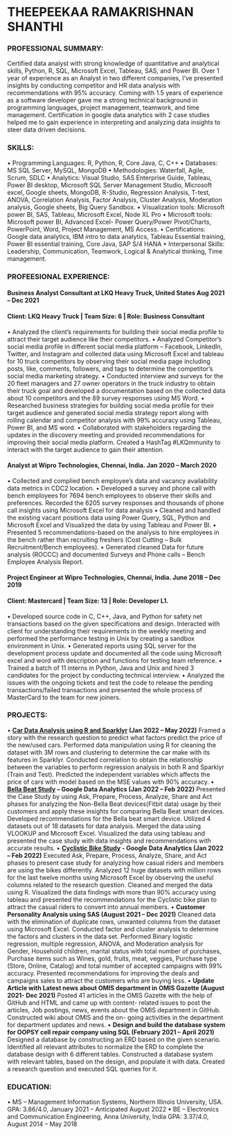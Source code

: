 #                                                     THEEPEEKAA RAMAKRISHNAN SHANTHI
### PROFESSIONAL SUMMARY: 
Certified data analyst with strong knowledge of quantitative and analytical skills, Python, R, SQL, Microsoft Excel, Tableau, SAS, and Power BI. Over 1 year of experience as an Analyst in two different companies, I’ve presented insights by conducting competitor and HR data analysis with recommendations with 95% accuracy. Coming with 1.5 years of experience as a software developer gave me a strong technical background in programming languages, project management, teamwork, and time management. Certification in google data analytics with 2 case studies helped me to gain experience in interpreting and analyzing data insights to steer data driven decisions.

### SKILLS:
•	Programming Languages: R, Python, R, Core Java, C, C++ 
•	Databases: MS SQL Server, MySQL, MongoDB
•	Methodologies: Waterfall, Agile, Scrum, SDLC
•	Analytics: Visual Studio, SAS Enterprise Guide, Tableau, Power BI desktop, Microsoft SQL Server Management Studio, Microsoft excel, Google sheets, MongoDB, R-Studio, Regression Analysis, T-test, ANOVA, Correlation Analysis, Factor Analysis, Cluster Analysis, Moderation analysis, Google sheets, Big Query Sandbox.
•	Visualization tools: Microsoft power BI, SAS, Tableau, Microsoft Excel, Node XL Pro
•	Microsoft tools: Microsoft power BI, Advanced Excel- Power Query/Power Pivot/Charts, PowerPoint, Word, Project Management, MS Access.
•	Certifications: Google data analytics, IBM intro to data analytics, Tableau Essential training, Power BI essential training, Core Java, SAP S/4 HANA
•	Interpersonal Skills: Leadership, Communication, Teamwork, Logical & Analytical thinking, Time management.

### PROFEESIONAL EXPERIENCE: 
#### Business Analyst Consultant at LKQ Heavy Truck, United States                                                       Aug 2021 – Dec 2021            
#### Client: LKQ Heavy Truck | Team Size: 6 | Role: Business Consultant

•	Analyzed the client’s requirements for building their social media profile to attract their target audience like their competitors.
•	Analyzed Competitor’s social media profile in different social media platform – Facebook, LinkedIn, Twitter, and Instagram and collected data using Microsoft Excel and tableau for 10 truck competitors by observing their social media page including posts, like, comments, followers, and tags to determine the competitor’s social media marketing strategy.
•	Conducted interview and surveys for the 20 fleet managers and 27 owner operators in the truck industry to obtain their truck goal and developed a documentation based on the collected data about 10 competitors and the 89 survey responses using MS Word.
•	Researched business strategies for building social media profile for their target audience and generated social media strategy report along with rolling calendar and competitor analysis with 99% accuracy using Tableau, Power BI, and MS word.
•	Collaborated with stakeholders regarding the updates in the discovery meeting and provided recommendations for improving their social media platform. Created a HashTag #LKQmmunity to interact with the target audience to gain their attention.

#### Analyst at Wipro Technologies, Chennai, India.	                                                                    Jan 2020 – March 2020

•	Collected and complied bench employee’s data and vacancy availability data metrics in CDC2 location.
•	Developed a survey and phone call with bench employees for 7694 bench employees to observe their skills and preferences. Recorded the 6205 survey responses and thousands of phone call insights using Microsoft Excel for data analysis
•	Cleaned and handled the existing vacant positions data using Power Query, SQL, Python and Microsoft Excel and Visualized the data by using Tableau and Power BI.
•	Presented 5 recommendations-based on the analysis to hire employees in the bench rather than recruiting freshers (Cost Cutting – Bulk Recruitment/Bench employees).
•	Generated cleaned Data for future analysis (ROCCC) and documented Surveys and Phone calls – Bench Employee Analysis Report.

#### Project Engineer at Wipro Technologies, Chennai, India.                                                                June 2018 – Dec 2019   
#### Client: Mastercard | Team Size: 13 | Role: Developer L1.

•	Developed source code in C, C++, Java, and Python for safety net transactions based on the given specifications and design. Interacted with client for understanding their requirements in the weekly meeting and performed the performance testing in Unix by creating a sandbox environment in Unix.
•	Generated reports using SQL server for the development process update and documented all the code using Microsoft excel and word with description and functions for testing team reference.
•	Trained a batch of 11 interns in Python, Java and Unix and hired 3 candidates for the project by conducting technical interview.
•	Analyzed the issues with the ongoing tickets and test the code to release the pending transactions/failed transactions and presented the whole process of MasterCard to the team for new joiners.

### PROJECTS:

•	**[Car Data Analysis using R and Sparklyr](https://theepeekaa.github.io/Cars-data/) (Jan 2022 – May 2022)**
Framed a story with the research question to predict what factors predict the price of the new/used cars. Performed data manipulation using R for cleaning the dataset with 3M rows and clustering to determine the car make with its features in Sparklyr. Conducted correlation to obtain the relationship between the variables to perform regression analysis in both R and Sparklyr (Train and Test). Predicted the independent variables which affects the price of cars with model based on the MSE values with 90% accuracy.
•	**[Bella Beat Study](https://theepeekaa.github.io/Wellness/) – Google Data Analytics (Jan 2022 – Feb 2022)**
Presented the Case Study by using Ask, Prepare, Process, Analyze, Share and Act phases for analyzing the Non-Bella Beat devices(Fitbit data) usage by their customers and apply these insights for comparing Bella Beat smart devices. Developed recommendations for the Bella beat smart device. Utilized 4 datasets out of 18 datasets for data analysis. Merged the data using VLOOKUP and Microsoft Excel. Visualized the data using tableau and presented the case study with data insights and recommendations with accurate results. 
•	**[Cyclistic Bike Study](https://theepeekaa.github.io/R_project/) - Google Data Analytics (Jan 2022 – Feb 2022)**
Executed Ask, Prepare, Process, Analyze, Share, and Act phases to present case study for analyzing how casual riders and members are using the bikes differently. Analyzed 12 huge datasets with million rows for the last twelve months using Microsoft Excel by observing the useful columns related to the research question. Cleaned and merged the data using R. Visualized the data findings with more than 90% accuracy using tableau and presented the recommendations for the Cyclistic bike plan to attract the casual riders to convert into annual members. 
•	**Customer Personality Analysis using SAS (August 2021 – Dec 2021)**
Cleaned data with the elimination of duplicate rows, unwanted columns from the dataset using Microsoft Excel. Conducted factor and cluster analysis to determine the factors and clusters in the data set. Performed Binary logistic regression, multiple regression, ANOVA, and Moderation analysis for Gender, Household children, marital status with total number of purchases, Purchase items such as Wines, gold, fruits, meat, veggies, Purchase type (Store, Online, Catalog) and total number of accepted campaigns with 99% accuracy. Presented recommendations for improving the deals and campaigns sales to attract the customers who are buying less.
•	**Update Article with Latest news about OMIS department in OMIS Gazette (August 2021- Dec 2021)**
Posted 41 articles in the OMIS Gazette with the help of GitHub and HTML and came up with content- related issues to post the articles, Job postings, news, events about the OMIS department in GitHub. Constructed wiki about OMIS and the on- going activities in the department for department updates and news.
•	**Design and build the database system for OOPSY cell repair company using SQL (February 2021 – April 2021)**
Designed a database by constructing an ERD based on the given scenario. Identified all relevant attributes to normalize the ERD to complete the database design with 6 different tables. Constructed a database system with relevant tables, based on the design, and populate it with data. Created a research question and executed SQL queries for it.        
  
 ### EDUCATION:
 
•	MS – Management Information Systems, Northern Illinois University, USA.  GPA: 3.86/4.0, January 2021 – Anticipated August 2022
•	BE – Electronics and Communication Engineering, Anna University, India   GPA: 3.37/4.0, August 2014 – May 2018
